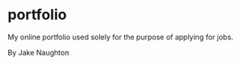 # portfolio

My online portfolio used solely for the purpose of applying for jobs.

By Jake Naughton